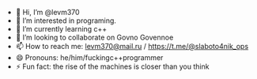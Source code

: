 - 👋 Hi, I’m @levm370
- 👀 I’m interested in programing.
- 🌱 I’m currently learning c++
- 💞️ I’m looking to collaborate on Govno Govennoe
- 📫 How to reach me: levm370@mail.ru / https://t.me/@slaboto4nik_ops
- 😄 Pronouns: he/him/fuckingc++programmer
- ⚡ Fun fact: the rise of the machines is closer than you think

<!---
levm370/levm370 is a ✨ special ✨ repository because its `README.md` (this file) appears on your GitHub profile.
You can click the Preview link to take a look at your changes.
--->

